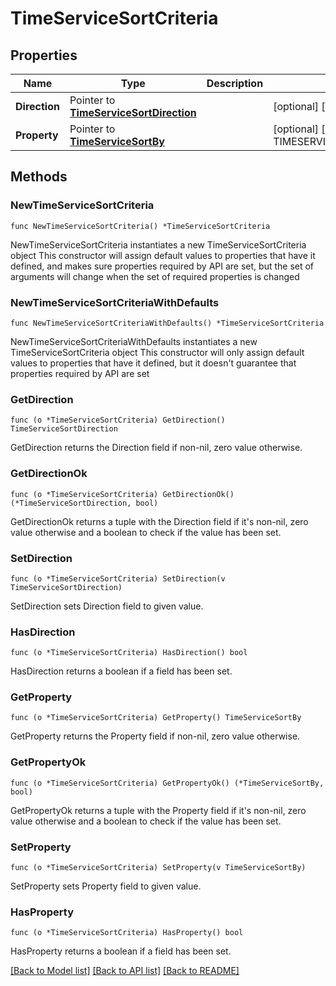 # TimeServiceSortCriteria

## Properties

Name | Type | Description | Notes
------------ | ------------- | ------------- | -------------
**Direction** | Pointer to [**TimeServiceSortDirection**](TimeServiceSortDirection.md) |  | [optional] [default to TIMESERVICESORTDIRECTION_DESC]
**Property** | Pointer to [**TimeServiceSortBy**](TimeServiceSortBy.md) |  | [optional] [default to TIMESERVICESORTBY_CHANGE_LOG_UPDATED_DATE_TIME]

## Methods

### NewTimeServiceSortCriteria

`func NewTimeServiceSortCriteria() *TimeServiceSortCriteria`

NewTimeServiceSortCriteria instantiates a new TimeServiceSortCriteria object
This constructor will assign default values to properties that have it defined,
and makes sure properties required by API are set, but the set of arguments
will change when the set of required properties is changed

### NewTimeServiceSortCriteriaWithDefaults

`func NewTimeServiceSortCriteriaWithDefaults() *TimeServiceSortCriteria`

NewTimeServiceSortCriteriaWithDefaults instantiates a new TimeServiceSortCriteria object
This constructor will only assign default values to properties that have it defined,
but it doesn't guarantee that properties required by API are set

### GetDirection

`func (o *TimeServiceSortCriteria) GetDirection() TimeServiceSortDirection`

GetDirection returns the Direction field if non-nil, zero value otherwise.

### GetDirectionOk

`func (o *TimeServiceSortCriteria) GetDirectionOk() (*TimeServiceSortDirection, bool)`

GetDirectionOk returns a tuple with the Direction field if it's non-nil, zero value otherwise
and a boolean to check if the value has been set.

### SetDirection

`func (o *TimeServiceSortCriteria) SetDirection(v TimeServiceSortDirection)`

SetDirection sets Direction field to given value.

### HasDirection

`func (o *TimeServiceSortCriteria) HasDirection() bool`

HasDirection returns a boolean if a field has been set.

### GetProperty

`func (o *TimeServiceSortCriteria) GetProperty() TimeServiceSortBy`

GetProperty returns the Property field if non-nil, zero value otherwise.

### GetPropertyOk

`func (o *TimeServiceSortCriteria) GetPropertyOk() (*TimeServiceSortBy, bool)`

GetPropertyOk returns a tuple with the Property field if it's non-nil, zero value otherwise
and a boolean to check if the value has been set.

### SetProperty

`func (o *TimeServiceSortCriteria) SetProperty(v TimeServiceSortBy)`

SetProperty sets Property field to given value.

### HasProperty

`func (o *TimeServiceSortCriteria) HasProperty() bool`

HasProperty returns a boolean if a field has been set.


[[Back to Model list]](../README.md#documentation-for-models) [[Back to API list]](../README.md#documentation-for-api-endpoints) [[Back to README]](../README.md)


